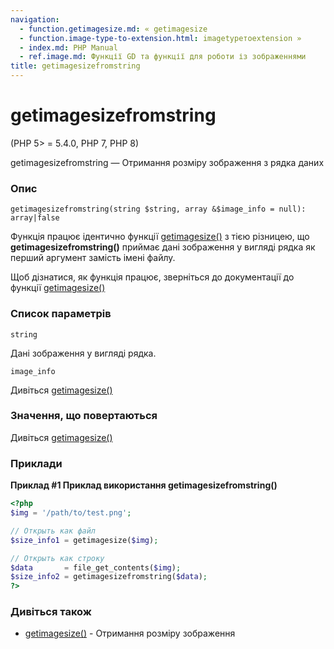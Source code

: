 ```yaml
---
navigation:
  - function.getimagesize.md: « getimagesize
  - function.image-type-to-extension.html: imagetypeтоextension »
  - index.md: PHP Manual
  - ref.image.md: Функції GD та функції для роботи із зображеннями
title: getimagesizefromstring
---
```

# getimagesizefromstring

(PHP 5> = 5.4.0, PHP 7, PHP 8)

getimagesizefromstring — Отримання розміру зображення з рядка даних

### Опис

```methodsynopsis
getimagesizefromstring(string $string, array &$image_info = null): array|false
```

Функція працює ідентично функції [getimagesize()](function.getimagesize.md) з тією різницею, що **getimagesizefromstring()** приймає дані зображення у вигляді рядка як перший аргумент замість імені файлу.

Щоб дізнатися, як функція працює, зверніться до документації до функції [getimagesize()](function.getimagesize.md)

### Список параметрів

`string`

Дані зображення у вигляді рядка.

`image_info`

Дивіться [getimagesize()](function.getimagesize.md)

### Значення, що повертаються

Дивіться [getimagesize()](function.getimagesize.md)

### Приклади

**Приклад #1 Приклад використання **getimagesizefromstring()****

```php
<?php
$img = '/path/to/test.png';

// Открыть как файл
$size_info1 = getimagesize($img);

// Открыть как строку
$data       = file_get_contents($img);
$size_info2 = getimagesizefromstring($data);
?>
```

### Дивіться також

-   [getimagesize()](function.getimagesize.md) - Отримання розміру зображення
